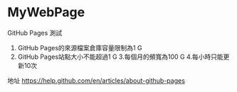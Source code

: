 # MyWebPage

GitHub Pages 測試

 1. GitHub Pages的來源檔案倉庫容量限制為1 G 
 2. GitHub Pages站點大小不能超過1 G 
 3.每個月的頻寬為100 G 
 4.每小時只能更新10次 

地址 
https://help.github.com/en/articles/about-github-pages
